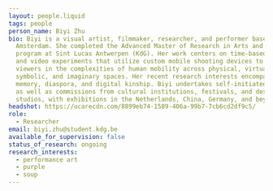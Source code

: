 ```yaml
---
layout: people.liquid
tags: people
person_name: Biyi Zhu
bio: Biyi is a visual artist, filmmaker, researcher, and performer based in
  Amsterdam. She completed the Advanced Master of Research in Arts and Design
  program at Sint Lucas Antwerpen (KdG). Her work centers on time-based media
  and video experiments that utilize custom mobile shooting devices to immerse
  viewers in the complexities of human mobility across physical, virtual,
  symbolic, and imaginary spaces. Her recent research interests encompass
  memory, diaspora, and digital kinship. Biyi undertakes self-initiated projects
  as well as commissions from cultural institutions, festivals, and design
  studios, with exhibitions in the Netherlands, China, Germany, and beyond.
headshot: https://ucarecdn.com/8899eb74-1589-406a-99b7-7cb6cd2df9c5/
role:
  - Researcher
email: biyi.zhu@student.kdg.be
available_for_supervision: false
status_of_research: ongoing
research_interests:
  - performance art
  - purple
  - soup
---
```

